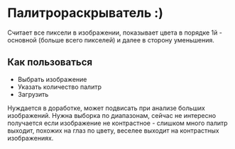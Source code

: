 # Палитрораскрыватель :)
Считает все пиксели в изображении, показывает цвета в порядке 1й - основной (больше всего пикселей) и далее в сторону уменьшения.
## Как пользоваться
* Выбрать изображение
* Указать количество палитр
* Загрузить

Нуждается в доработке, может подвисать при анализе больших изображений. Нужна выборка по диапазонам, сейчас не интересно получается если изображение не контрастное - слишком много палитр выходит, похожих на глаз по цвету, веселее выходит на контрастных изображениях.
